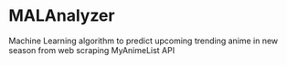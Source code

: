 # MALAnalyzer

Machine Learning algorithm to predict upcoming trending anime in new season from web scraping MyAnimeList API
